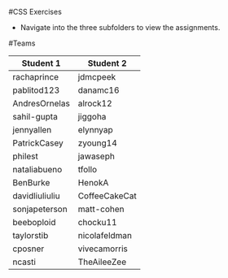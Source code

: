 #CSS Exercises

- Navigate into the three subfolders to view the assignments.

#Teams

| Student 1 | Student 2 |
|----------|----------|
| rachaprince | jdmcpeek | 
| pablitod123 | danamc16 | 
| AndresOrnelas | alrock12 | 
| sahil-gupta | jiggoha | 
| jennyallen | elynnyap | 
| PatrickCasey | zyoung14 | 
| philest | jawaseph | 
| nataliabueno | tfollo | 
| BenBurke | HenokA | 
| davidliuliuliu | CoffeeCakeCat | 
| sonjapeterson | matt-cohen | 
| beeboploid | chocku11 | 
| taylorstib | nicolafeldman | 
| cposner | vivecamorris | 
| ncasti | TheAileeZee | 

